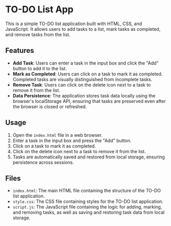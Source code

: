 # TO-DO List App

This is a simple TO-DO list application built with HTML, CSS, and JavaScript. It allows users to add tasks to a list, mark tasks as completed, and remove tasks from the list.

## Features

- **Add Task**: Users can enter a task in the input box and click the "Add" button to add it to the list.
- **Mark as Completed**: Users can click on a task to mark it as completed. Completed tasks are visually distinguished from incomplete tasks.
- **Remove Task**: Users can click on the delete icon next to a task to remove it from the list.
- **Data Persistence**: The application stores task data locally using the browser's localStorage API, ensuring that tasks are preserved even after the browser is closed or refreshed.

## Usage

1. Open the `index.html` file in a web browser.
2. Enter a task in the input box and press the "Add" button.
3. Click on a task to mark it as completed.
4. Click on the delete icon next to a task to remove it from the list.
5. Tasks are automatically saved and restored from local storage, ensuring persistence across sessions.

## Files

- `index.html`: The main HTML file containing the structure of the TO-DO list application.
- `style.css`: The CSS file containing styles for the TO-DO list application.
- `script.js`: The JavaScript file containing the logic for adding, marking, and removing tasks, as well as saving and restoring task data from local storage.
